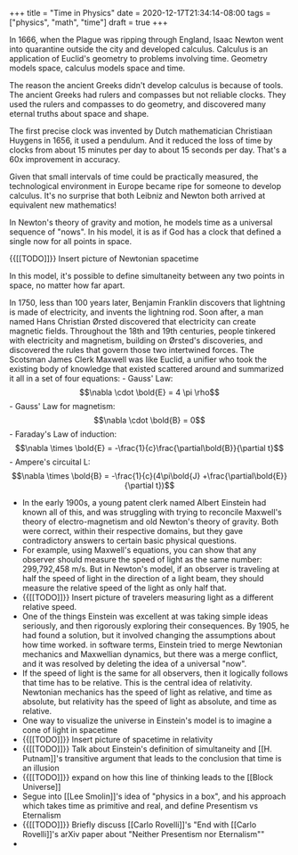 +++
title = "Time in Physics"
date = 2020-12-17T21:34:14-08:00
tags = ["physics", "math", "time"]
draft = true
+++

In 1666, when the Plague was ripping through England, Isaac Newton went into quarantine outside the city and developed calculus. Calculus is an application of Euclid's geometry to problems involving time. Geometry models space, calculus models space and time.

The reason the ancient Greeks didn't develop calculus is because of tools. The ancient Greeks had rulers and compasses but not reliable clocks. They used the rulers and compasses to do geometry, and discovered many eternal truths about space and shape.

The first precise clock was invented by Dutch mathematician Christiaan Huygens in 1656, it used a pendulum. And it reduced the loss of time by clocks from about 15 minutes per day to about 15 seconds per day. That's a 60x improvement in accuracy.

Given that small intervals of time could be practically measured, the technological environment in Europe became ripe for someone to develop calculus. It's no surprise that both Leibniz and Newton both arrived at equivalent new mathematics! 

In Newton's theory of gravity and motion, he models time as a universal sequence of "nows". In his model, it is as if God has a clock that defined a single now for all points in space.

{{[[TODO]]}}  Insert picture of Newtonian spacetime

In this model, it's possible to define simultaneity between any two points in space, no matter how far apart.

In 1750, less than 100 years later, Benjamin Franklin discovers that lightning is made of electricity, and invents the lightning rod. Soon after, a man named Hans Christian Ørsted discovered that electricity can create magnetic fields. Throughout the 18th and 19th centuries, people tinkered with electricity and magnetism, building on Ørsted's discoveries, and discovered the rules that govern those two intertwined forces. The Scotsman James Clerk Maxwell was like Euclid, a unifier who took the existing body of knowledge that existed scattered around and summarized it all in a set of four equations:
    - Gauss' Law: $$\nabla \cdot \bold{E} = 4 \pi \rho$$
    - Gauss' Law for magnetism: $$\nabla \cdot \bold{B} = 0$$
    - Faraday's Law of induction: $$\nabla \times \bold{E} = -\frac{1}{c}\frac{\partial\bold{B}}{\partial t}$$
    - Ampere's circuital L: $$\nabla \times \bold{B} = -\frac{1}{c}(4\pi\bold{J} +\frac{\partial\bold{E}}{\partial t})$$
- In the early 1900s, a young patent clerk named Albert Einstein had known all of this, and was struggling with trying to reconcile Maxwell's theory of electro-magnetism and old Newton's theory of gravity. Both were correct, within their respective domains, but they gave contradictory answers to certain basic physical questions.
- For example, using Maxwell's equations, you can show that any observer should measure the speed of light as the same number: 299,792,458 m/s. But in Newton's model, if an observer is traveling at half the speed of light in the direction of a light beam, they should measure the relative speed of the light as only half that.
- {{[[TODO]]}} Insert picture of travelers measuring light as a different relative speed.
- One of the things Einstein was excellent at was taking simple ideas seriously, and then rigorously exploring their consequences. By 1905, he had found a solution, but it involved changing the assumptions about how time worked. in software terms, Einstein tried to merge Newtonian mechanics and Maxwellian dynamics, but there was a merge conflict, and it was resolved by deleting the idea of a universal "now".
- If the speed of light is the same for all observers, then it logically follows that time has to be relative. This is the central idea of relativity. Newtonian mechanics has the speed of light as relative, and time as absolute, but relativity has the speed of light as absolute, and time as relative.
- One way to visualize the universe in Einstein's model is to imagine a cone of light in spacetime
- {{[[TODO]]}} Insert picture of spacetime in relativity 
- {{[[TODO]]}} Talk about Einstein's definition of simultaneity and [[H. Putnam]]'s transitive argument that leads to the conclusion that time is an illusion 
- {{[[TODO]]}} expand on how this line of thinking leads to the [[Block Universe]]
- Segue into [[Lee Smolin]]'s idea of "physics in a box", and his approach which takes time as primitive and real, and define Presentism vs Eternalism
- {{[[TODO]]}}  Briefly discuss [[Carlo Rovelli]]'s "End with [[Carlo Rovelli]]'s arXiv paper about "Neither Presentism nor Eternalism""
- 
